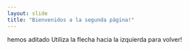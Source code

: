 ```yaml
---
layout: slide
title: "Bienvenidos a la segunda página!"
---
```

hemos aditado 
Utiliza la flecha hacia la izquierda para volver!
